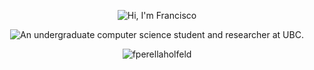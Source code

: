 <p align="center"> 
<picture>
  <source media="(prefers-color-scheme: dark)" srcset="https://readme-typing-svg.demolab.com?font=JetBrains+Mono&weight=500&size=32&duration=3000&pause=500&color=E68100&background=321C0000&center=true&vCenter=true&multiline=true&repeat=false&width=435&lines=Hi%2C+I'm+Francisco.">
  <source media="(prefers-color-scheme: light)" srcset="https://readme-typing-svg.demolab.com?font=JetBrains+Mono&weight=500&size=32&duration=3000&pause=500&color=0780F7FF&background=321C0000&center=true&vCenter=true&multiline=true&repeat=false&width=435&lines=Hi%2C+I'm+Francisco.">
  <img alt="Hi, I'm Francisco">
</picture>
</p>

<p align="center"> 
<picture>
  <source media="(prefers-color-scheme: dark)" srcset="https://readme-typing-svg.demolab.com?font=JetBrains+Mono&weight=500&size=20&duration=3000&pause=500&color=E68100&background=321C0000&center=true&vCenter=true&multiline=true&repeat=false&width=800&lines=An+undergraduate+computer+science+student+and+researcher+at+UBC.">
  <source media="[(prefers-color-scheme: light)" srcset="https://readme-typing-svg.demolab.com?font=JetBrains+Mono&weight=500&size=20&duration=3000&pause=500&color=0780F7FF&background=321C0000&center=true&vCenter=true&multiline=true&repeat=false&width=800&lines=An+undergraduate+computer+science+student+and+researcher+at+UBC.">
  <img alt="An undergraduate computer science student and researcher at UBC.">
</picture>
</p>

<p align="center" ><img src="https://github-readme-stats.vercel.app/api/top-langs?username=fperellaholfeld&show_icons=true&locale=en&layout=compact&theme=radical&hide=handlebars" alt="fperellaholfeld" /></p>

